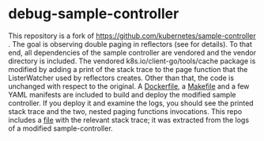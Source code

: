 # debug-sample-controller

This repository is a fork of https://github.com/kubernetes/sample-controller .
The goal is observing double paging in reflectors (see <ISSUE> for details). To
that end, all dependencies of the sample controller are vendored and the vendor
directory is included. The vendored k8s.io/client-go/tools/cache package is
modified by adding a print of the stack trace to the page function that the
ListerWatcher used by reflectors creates. Other than that, the code is unchanged
with respect to the original. A [Dockerfile](Dockerfile), a [Makefile](Makefile)
and a few YAML manifests are included to build and deploy the modified sample
controller. If you deploy it and examine the logs, you should see the printed
stack trace and the two, nested paging functions invocations. This repo includes
a [file](STACK_TRACE) with the relevant stack trace; it was extracted from the logs of a
modified sample-controller.
